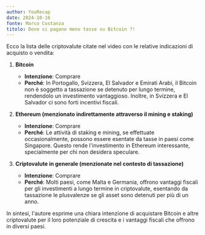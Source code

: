 ```yaml
---
author: YouRecap
date: 2024-10-16
fonte: Marco Costanza
titolo: Dove si pagano meno tasse su Bitcoin ?!
---
```


Ecco la lista delle criptovalute citate nel video con le relative indicazioni di acquisto o vendita:

1. **Bitcoin**
   - **Intenzione**: Comprare
   - **Perché**: In Portogallo, Svizzera, El Salvador e Emirati Arabi, il Bitcoin non è soggetto a tassazione se detenuto per lungo termine, rendendolo un investimento vantaggioso. Inoltre, in Svizzera e El Salvador ci sono forti incentivi fiscali.

2. **Ethereum (menzionato indirettamente attraverso il mining e staking)**
   - **Intenzione**: Comprare
   - **Perché**: Le attività di staking e mining, se effettuate occasionalmente, possono essere esentate da tasse in paesi come Singapore. Questo rende l'investimento in Ethereum interessante, specialmente per chi non desidera speculare.

3. **Criptovalute in generale (menzionate nel contesto di tassazione)**
   - **Intenzione**: Comprare
   - **Perché**: Molti paesi, come Malta e Germania, offrono vantaggi fiscali per gli investimenti a lungo termine in criptovalute, esentando da tassazione le plusvalenze se gli asset sono detenuti per più di un anno. 

In sintesi, l'autore esprime una chiara intenzione di acquistare Bitcoin e altre criptovalute per il loro potenziale di crescita e i vantaggi fiscali che offrono in diversi paesi.
